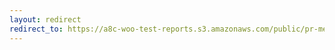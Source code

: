```yaml
---
layout: redirect
redirect_to: https://a8c-woo-test-reports.s3.amazonaws.com/public/pr-merge/45715/e2e/index.html
---
```

